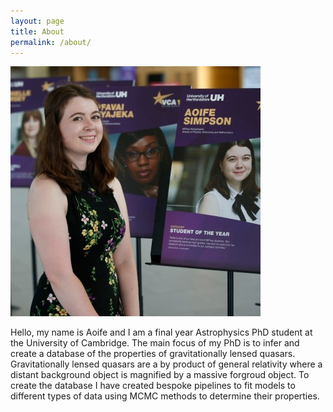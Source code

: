```yaml
---
layout: page
title: About
permalink: /about/
---
```

![myPhoto](photo.jpeg)

Hello, my name is Aoife and I am a final year Astrophysics PhD student at the University of Cambridge. The main focus of my PhD is to infer and create a database of the properties of gravitationally lensed quasars. Gravitationally lensed quasars are a by product of general relativity where a distant background object is magnified by a massive forgroud object. To create the database I have created bespoke pipelines to fit models to different types of data using MCMC methods to determine their properties.


